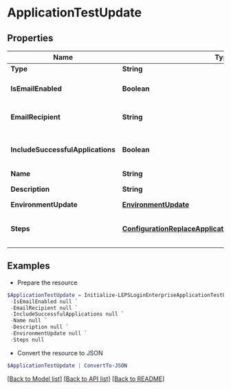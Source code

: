 # ApplicationTestUpdate
## Properties

Name | Type | Description | Notes
------------ | ------------- | ------------- | -------------
**Type** | **String** |  | 
**IsEmailEnabled** | **Boolean** | Enable email notification | 
**EmailRecipient** | **String** | Notification email address | [optional] 
**IncludeSuccessfulApplications** | **Boolean** | Include successful applications in report | 
**Name** | **String** | Test name | 
**Description** | **String** | Test description | [optional] 
**EnvironmentUpdate** | [**EnvironmentUpdate**](EnvironmentUpdate.md) |  | [optional] 
**Steps** | [**ConfigurationReplaceApplicationGroupStepsRequestInner[]**](ConfigurationReplaceApplicationGroupStepsRequestInner.md) | Workload steps creation data | [optional] 

## Examples

- Prepare the resource
```powershell
$ApplicationTestUpdate = Initialize-LEPSLoginEnterpriseApplicationTestUpdate  -Type null `
 -IsEmailEnabled null `
 -EmailRecipient null `
 -IncludeSuccessfulApplications null `
 -Name null `
 -Description null `
 -EnvironmentUpdate null `
 -Steps null
```

- Convert the resource to JSON
```powershell
$ApplicationTestUpdate | ConvertTo-JSON
```

[[Back to Model list]](../README.md#documentation-for-models) [[Back to API list]](../README.md#documentation-for-api-endpoints) [[Back to README]](../README.md)

